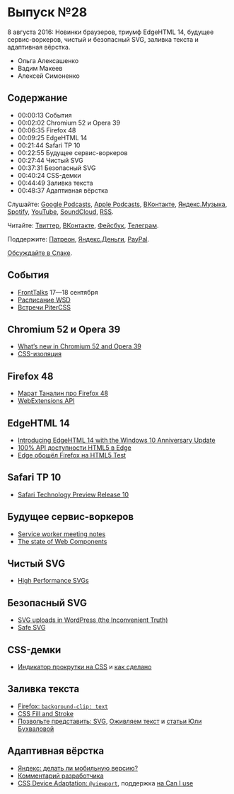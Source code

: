 # Выпуск №28

8 августа 2016: Новинки браузеров, триумф EdgeHTML 14, будущее сервис-воркеров, чистый и безопасный SVG, заливка текста и адаптивная вёрстка.

- Ольга Алексашенко
- Вадим Макеев
- Алексей Симоненко

## Содержание

- 00:00:13 События
- 00:02:02 Chromium 52 и Opera 39
- 00:06:35 Firefox 48
- 00:09:25 EdgeHTML 14
- 00:21:44 Safari TP 10
- 00:22:55 Будущее сервис-воркеров
- 00:27:44 Чистый SVG
- 00:37:31 Безопасный SVG
- 00:40:24 CSS-демки
- 00:44:49 Заливка текста
- 00:48:37 Адаптивная вёрстка

Слушайте: [Google Podcasts](https://podcasts.google.com/?feed=aHR0cHM6Ly93ZWItc3RhbmRhcmRzLnJ1L3BvZGNhc3QvZmVlZC8), [Apple Podcasts](https://podcasts.apple.com/podcast/id1080500016), [ВКонтакте](https://vk.com/podcasts-32017543), [Яндекс.Музыка](https://music.yandex.ru/album/6245956), [Spotify](https://open.spotify.com/show/3rzAcADjpBpXt73L0epTjV), [YouTube](https://www.youtube.com/playlist?list=PLMBnwIwFEFHcwuevhsNXkFTcadeX5R1Go), [SoundCloud](https://soundcloud.com/web-standards), [RSS](https://web-standards.ru/podcast/feed/).

Читайте: [Твиттер](https://twitter.com/webstandards_ru), [ВКонтакте](https://vk.com/webstandards_ru), [Фейсбук](https://www.facebook.com/webstandardsru), [Телеграм](https://t.me/webstandards_ru).

Поддержите: [Патреон](https://www.patreon.com/webstandards_ru), [Яндекс.Деньги](https://money.yandex.ru/to/41001119329753), [PayPal](https://www.paypal.me/pepelsbey).

[Обсуждайте в Слаке](http://slack.web-standards.ru/).

## События

- [FrontTalks](http://fronttalks.ru/) 17—18 сентября
- [Расписание WSD](https://wsd.events/#calendar)
- [Встречи PiterCSS](https://pitercss.timepad.ru/events/)

## Chromium 52 и Opera 39

- [What’s new in Chromium 52 and Opera 39](https://dev.opera.com/blog/opera-39/)
- [CSS-изоляция](http://css-live.ru/articles/css-izolyaciya.html)

## Firefox 48

- [Марат Таналин про Firefox 48](http://tanalin.com/blog/2016/08/firefox-48/)
- [WebExtensions API](https://developer.mozilla.org/en-US/Add-ons/WebExtensions/API)

## EdgeHTML 14

- [Introducing EdgeHTML 14 with the Windows 10 Anniversary Update](https://blogs.windows.com/msedgedev/2016/08/04/introducing-edgehtml-14/)
- [100% API доступности HTML5 в Edge](http://www.html5accessibility.com/)
- [Edge обошёл Firefox на HTML5 Test](http://html5test.com/results/desktop.html)

## Safari TP 10

- [Safari Technology Preview Release 10](https://webkit.org/blog/6823/release-notes-for-safari-technology-preview-release-10/)

## Будущее сервис-воркеров

- [Service worker meeting notes](https://jakearchibald.com/2016/service-worker-meeting-notes/)
- [The state of Web Components](https://hacks.mozilla.org/2015/06/the-state-of-web-components/)

## Чистый SVG

- [High Performance SVGs](https://css-tricks.com/high-performance-svgs/)

## Безопасный SVG

- [SVG uploads in WordPress (the Inconvenient Truth)](https://bjornjohansen.no/svg-in-wordpress)
- [Safe SVG](https://wordpress.org/plugins/safe-svg/)

## CSS-демки

- [Индикатор прокрутки на CSS](http://codepen.io/MadeByMike/pen/ZOrEmr?editors=0100) и [как сделано](https://twitter.com/MikeRiethmuller/status/760935509996756994)

## Заливка текста

- [Firefox: `background-clip: text`](https://twitter.com/simevidas/status/731354943626481666)
- [CSS Fill and Stroke](https://drafts.fxtf.org/paint/)
- [Позвольте представить: SVG](https://wsd.events/2014/06/28/pres/meet-svg/), [Оживляем текст](https://wsd.events/2015/06/20/pres/text-alive/) и [статьи Юли Бухваловой](http://css.yoksel.ru/tags/#svg)

## Адаптивная вёрстка

- [Яндекс: делать ли мобильную версию?](https://habrahabr.ru/company/yandex/blog/307064/)
- [Комментарий разработчика](https://habrahabr.ru/company/yandex/blog/307064/#comment_9733376)
- [CSS Device Adaptation: `@viewport`](https://drafts.csswg.org/css-device-adapt/#atviewport-rule), поддержка [на Can I use](http://caniuse.com/#feat=css-deviceadaptation)
